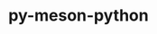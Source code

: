 ---
title: "py-meson-python"
layout: cache
categories: [package, v0.20.2]
meta: {"versions": ["0.12.0"], "compilers": ["gcc@=11.1.0", "gcc@=11.4.0", "gcc@=12.1.0"], "oss": ["ubuntu20.04", "ubuntu22.04"], "platforms": ["linux"], "targets": ["ppc64le", "x86_64_v3"], "stacks": ["e4s", "e4s-power", "ml-linux-x86_64-cpu", "ml-linux-x86_64-cuda", "ml-linux-x86_64-rocm", "root", "tutorial"], "num_specs": 5, "num_specs_by_stack": {"e4s-power": 2, "root": 5, "e4s": 1, "ml-linux-x86_64-cpu": 1, "ml-linux-x86_64-rocm": 1, "ml-linux-x86_64-cuda": 1, "tutorial": 1}}
spec_details: [{"hash": "qhqzhxu2xk5vimmqlyliet6snklbm7le", "compiler": "gcc@=11.1.0", "versions": ["0.12.0"], "os": "ubuntu20.04", "platform": "linux", "target": "ppc64le", "variants": ["build_system=python_pip"], "stacks": ["e4s-power", "root"], "size": "-", "tarball": "https://binaries.spack.io/releases/v0.20.2/build_cache/linux-ubuntu20.04-ppc64le/gcc-11.1.0/py-meson-python-0.12.0/linux-ubuntu20.04-ppc64le-gcc-11.1.0-py-meson-python-0.12.0-qhqzhxu2xk5vimmqlyliet6snklbm7le.spack"}, {"hash": "nzvvrlkpo73ltr5cwbqdq4pbd7qwanvr", "compiler": "gcc@=11.1.0", "versions": ["0.12.0"], "os": "ubuntu20.04", "platform": "linux", "target": "ppc64le", "variants": ["build_system=python_pip"], "stacks": ["e4s-power", "root"], "size": "-", "tarball": "https://binaries.spack.io/releases/v0.20.2/build_cache/linux-ubuntu20.04-ppc64le/gcc-11.1.0/py-meson-python-0.12.0/linux-ubuntu20.04-ppc64le-gcc-11.1.0-py-meson-python-0.12.0-nzvvrlkpo73ltr5cwbqdq4pbd7qwanvr.spack"}, {"hash": "agux6kaag2ombeigd3ceej6w5i7mjssz", "compiler": "gcc@=11.1.0", "versions": ["0.12.0"], "os": "ubuntu20.04", "platform": "linux", "target": "x86_64_v3", "variants": ["build_system=python_pip"], "stacks": ["root", "e4s"], "size": "-", "tarball": "https://binaries.spack.io/releases/v0.20.2/build_cache/linux-ubuntu20.04-x86_64_v3/gcc-11.1.0/py-meson-python-0.12.0/linux-ubuntu20.04-x86_64_v3-gcc-11.1.0-py-meson-python-0.12.0-agux6kaag2ombeigd3ceej6w5i7mjssz.spack"}, {"hash": "x6yipz4hyirwmiydog7bbdtfbiuf4ubx", "compiler": "gcc@=11.4.0", "versions": ["0.12.0"], "os": "ubuntu22.04", "platform": "linux", "target": "x86_64_v3", "variants": ["build_system=python_pip"], "stacks": ["ml-linux-x86_64-cpu", "ml-linux-x86_64-rocm", "root", "ml-linux-x86_64-cuda"], "size": "-", "tarball": "https://binaries.spack.io/releases/v0.20.2/build_cache/linux-ubuntu22.04-x86_64_v3/gcc-11.4.0/py-meson-python-0.12.0/linux-ubuntu22.04-x86_64_v3-gcc-11.4.0-py-meson-python-0.12.0-x6yipz4hyirwmiydog7bbdtfbiuf4ubx.spack"}, {"hash": "rosemhnrt5pgwz2yfyx7m63b7n3ywc56", "compiler": "gcc@=12.1.0", "versions": ["0.12.0"], "os": "ubuntu22.04", "platform": "linux", "target": "x86_64_v3", "variants": ["build_system=python_pip"], "stacks": ["root", "tutorial"], "size": "-", "tarball": "https://binaries.spack.io/releases/v0.20.2/build_cache/linux-ubuntu22.04-x86_64_v3/gcc-12.1.0/py-meson-python-0.12.0/linux-ubuntu22.04-x86_64_v3-gcc-12.1.0-py-meson-python-0.12.0-rosemhnrt5pgwz2yfyx7m63b7n3ywc56.spack"}]
---